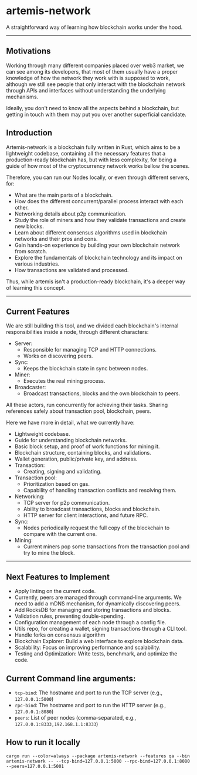 # artemis-network

A straightforward way of learning how blockchain works under the hood.

---

## Motivations

Working through many different companies placed over web3 market, we can see among its developers,
that most of them usually have a proper knowledge of how the network they work with is supposed to work, although
we still see people that only interact with the blockchain network through
APIs and interfaces without understanding the underlying mechanisms.

Ideally, you don't need to know all the aspects behind a blockchain, but getting in touch with them
may put you over another superficial candidate.

## Introduction

Artemis-network is a blockchain fully written in Rust, which aims to be a lightweight codebase, 
containing all the necessary features that a production-ready blockchain has, but with less complexity,
for being a guide of how most of the cryptocurrency network works bellow the scenes.

Therefore, you can run our Nodes locally, or even through different servers, for:
- What are the main parts of a blockchain.
- How does the different concurrent/parallel process interact with each other.
- Networking details about p2p communication.
- Study the role of miners and how they validate transactions and create new blocks.
- Learn about different consensus algorithms used in blockchain networks and their pros and cons.
- Gain hands-on experience by building your own blockchain network from scratch.
- Explore the fundamentals of blockchain technology and its impact on various industries.
- How transactions are validated and processed.

Thus, while artemis isn't a production-ready blockchain, it's a deeper way of learning this concept.

---

## Current Features

We are still building this tool,
and we divided each blockchain's internal responsibilities inside a node, through different characters:
- Server:
  - Responsible for managing TCP and HTTP connections.
  - Works on discovering peers.
- Sync:
  - Keeps the blockchain state in sync between nodes.
- Miner:
  - Executes the real mining process.
- Broadcaster:
  - Broadcast transactions, blocks and the own blockchain to peers.

All these actors, run concurrently for achieving their tasks.
Sharing references safely about transaction pool,
blockchain, peers.

Here we have more in detail, what we currently have:

- Lightweight codebase.
- Guide for understanding blockchain networks.
- Basic block setup, and proof of work functions for mining it.
- Blockchain structure, containing blocks, and validations.
- Wallet generation, public/private key, and address.
- Transaction:
  - Creating, signing and validating.
- Transaction pool:
  - Prioritization based on gas.
  - Capability of handling transaction conflicts and resolving them.
- Networking:
  - TCP server for p2p communication.
  - Ability to broadcast transactions, blocks and blockchain.
  - HTTP server for client interactions, and future RPC.
- Sync:
  - Nodes periodically request the full copy of the blockchain to compare with the current one.
- Mining:
  - Current miners pop some transactions from the transaction pool and try to mine the block.

---

## Next Features to Implement

- Apply linting on the current code.
- Currently, peers are managed through command-line arguments.
  We need to add a mDNS mechanism, for dynamically
  discovering peers.
- Add RocksDB for managing and storing transactions and blocks.
- Validation rules, preventing double-spending.
- Configuration management of each node through a config file.
- Utils repo, for creating a wallet, signing transactions through a CLI tool.
- Handle forks on consensus algorithm
- Blockchain Explorer: Build a web interface to explore blockchain data.
- Scalability: Focus on improving performance and scalability.
- Testing and Optimization: Write tests, benchmark, and optimize the code.


## Current Command line arguments:
- `tcp-bind`: The hostname and port to run the TCP server (e.g., `127.0.0.1:5000`)
- `rpc-bind`: The hostname and port to run the HTTP server (e.g., `127.0.0.1:8080`)
- `peers`: List of peer nodes (comma-separated, e.g., `127.0.0.1:8333,192.168.1.1:8333`)

## How to run it locally

```shell
cargo run --color=always --package artemis-network --features qa --bin artemis-network -- --tcp-bind=127.0.0.1:5000 --rpc-bind=127.0.0.1:8080 --peers=127.0.0.1:5001
```
